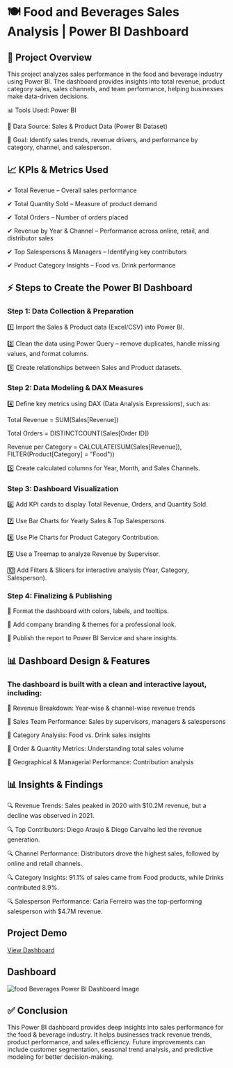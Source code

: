# 🍽️ Food and Beverages Sales Analysis | Power BI Dashboard

## 📌 Project Overview

This project analyzes sales performance in the food and beverage industry using Power BI. The dashboard provides insights into total revenue, product category sales, sales channels, and team performance, helping businesses make data-driven decisions.

📊 Tools Used: Power BI

📂 Data Source: Sales & Product Data (Power BI Dataset)

🎯 Goal: Identify sales trends, revenue drivers, and performance by category, channel, and salesperson.

## 📈 KPIs & Metrics Used

✔ Total Revenue – Overall sales performance

✔ Total Quantity Sold – Measure of product demand

✔ Total Orders – Number of orders placed

✔ Revenue by Year & Channel – Performance across online, retail, and distributor sales

✔ Top Salespersons & Managers – Identifying key contributors

✔ Product Category Insights – Food vs. Drink performance

## ⚡ Steps to Create the Power BI Dashboard

### Step 1: Data Collection & Preparation

1️⃣ Import the Sales & Product data (Excel/CSV) into Power BI.

2️⃣ Clean the data using Power Query – remove duplicates, handle missing values, and format columns.

3️⃣ Create relationships between Sales and Product datasets.

### Step 2: Data Modeling & DAX Measures

4️⃣ Define key metrics using DAX (Data Analysis Expressions), such as:

Total Revenue = SUM(Sales[Revenue])

Total Orders = DISTINCTCOUNT(Sales[Order ID])

Revenue per Category = CALCULATE(SUM(Sales[Revenue]), FILTER(Product[Category] = "Food"))

5️⃣ Create calculated columns for Year, Month, and Sales Channels.

### Step 3: Dashboard Visualization

6️⃣ Add KPI cards to display Total Revenue, Orders, and Quantity Sold.

7️⃣ Use Bar Charts for Yearly Sales & Top Salespersons.

8️⃣ Use Pie Charts for Product Category Contribution.

9️⃣ Use a Treemap to analyze Revenue by Supervisor.

🔟 Add Filters & Slicers for interactive analysis (Year, Category, Salesperson).

### Step 4: Finalizing & Publishing

🔹 Format the dashboard with colors, labels, and tooltips.

🔹 Add company branding & themes for a professional look.

🔹 Publish the report to Power BI Service and share insights.

## 📊 Dashboard Design & Features
### The dashboard is built with a clean and interactive layout, including:

🔹 Revenue Breakdown: Year-wise & channel-wise revenue trends

🔹 Sales Team Performance: Sales by supervisors, managers & salespersons

🔹 Category Analysis: Food vs. Drink sales insights

🔹 Order & Quantity Metrics: Understanding total sales volume

🔹 Geographical & Managerial Performance: Contribution analysis


## 📊 Insights & Findings

🔍 Revenue Trends: Sales peaked in 2020 with $10.2M revenue, but a decline was observed in 2021.

🔍 Top Contributors: Diego Araujo & Diego Carvalho led the revenue generation.

🔍 Channel Performance: Distributors drove the highest sales, followed by online and retail channels.

🔍 Category Insights: 91.1% of sales came from Food products, while Drinks contributed 8.9%.

🔍 Salesperson Performance: Carla Ferreira was the top-performing salesperson with $4.7M revenue.


## Project Demo

<a href="[https://github.com/Afzal2003/Data_Analysis_Dashboard/blob/main/Sales%20Analysis%20Power%20BI%20Dashboard%20Image.jpeg](https://github.com/Afzal2003/Data_Analysis_BI_Dashboard-2-/blob/main/Food%20%26%20Beverages%20sales%20BI%20Project.pbit)">View Dashboard</a>


## Dashboard

![food   Beverages Power BI Dashboard Image](https://github.com/user-attachments/assets/0c5de3fb-ad2a-44e2-a905-69df804dcc75)


## ✅ Conclusion
This Power BI dashboard provides deep insights into sales performance for the food & beverage industry. It helps businesses track revenue trends, product performance, and sales efficiency. Future improvements can include customer segmentation, seasonal trend analysis, and predictive modeling for better decision-making.
